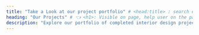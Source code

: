 ```yaml
---
title: "Take a Look at our project portfolio" # <head:title> : search engine results, social shares
heading: "Our Projects" # 👈 <h1>: Visible on page, help user on the page
description: "Explore our portfolio of completed interior design projects. From family home renovations to luxury refurbishments, see how we transform spaces throughout the South East." # seo/social preview
---
```

